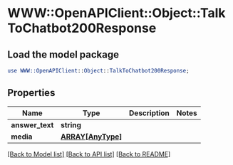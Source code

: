 # WWW::OpenAPIClient::Object::TalkToChatbot200Response

## Load the model package
```perl
use WWW::OpenAPIClient::Object::TalkToChatbot200Response;
```

## Properties
Name | Type | Description | Notes
------------ | ------------- | ------------- | -------------
**answer_text** | **string** |  | 
**media** | [**ARRAY[AnyType]**](AnyType.md) |  | 

[[Back to Model list]](../README.md#documentation-for-models) [[Back to API list]](../README.md#documentation-for-api-endpoints) [[Back to README]](../README.md)


